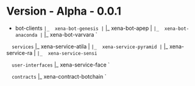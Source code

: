 # Version - Alpha - 0.0.1 #

-   bot-clients
  `
  |_  xena-bot-genesis
  | `
  |_  xena-bot-apep
  | `
  |_  xena-bot-anaconda
  | `
  |_  xena-bot-varvara
    `

`   services
  `
  |_  xena-service-atila
  | `
  |_  xena-service-pyramid
  | `
  |_  xena-service-ra
  | `
  |_  xena-service-sensi
    `

`   user-interfaces
  `
  |_  xena-service-face
    `

`   contracts
  `
  |_  xena-contract-botchain
    `